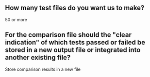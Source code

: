 ## How many test files do you want us to make?
50 or more

## For the comparison file should the "clear indication" of which tests passed or failed be stored in a new output file or integrated into another existing file?
Store comparison results in a new file
